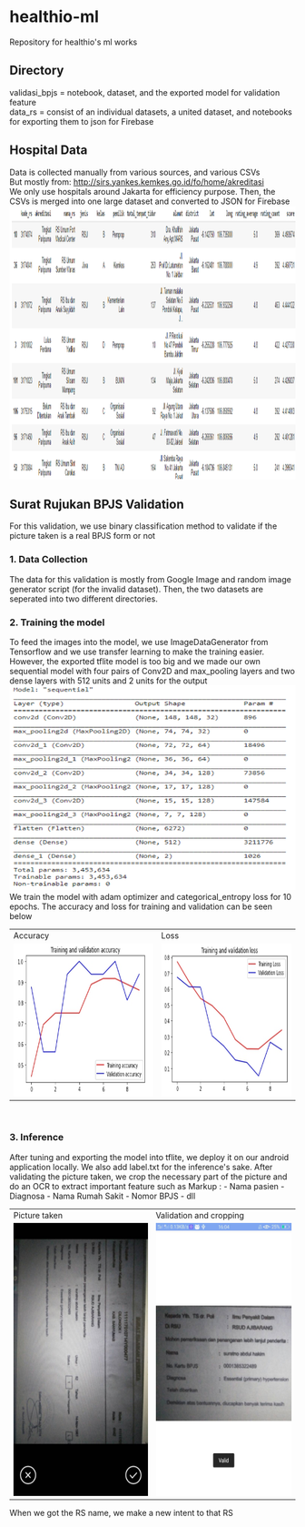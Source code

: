 # healthio-ml
Repository for healthio's ml works

## Directory
validasi_bpjs = notebook, dataset, and the exported model for validation feature
<br>
data_rs = consist of an individual datasets, a united dataset, and notebooks for exporting them to json for Firebase
<br>

## Hospital Data
Data is collected manually from various sources, and various CSVs
<br>
But mostly from: http://sirs.yankes.kemkes.go.id/fo/home/akreditasi
<br>
We only use hospitals around Jakarta for efficiency purpose. Then, the CSVs is merged into one large dataset and converted to JSON for Firebase
<br>
<img src="screenshots/dataset.png" width=640 height=480>

## Surat Rujukan BPJS Validation
For this validation, we use binary classification method to validate if the picture taken is a real BPJS form or not
### 1. Data Collection
The data for this validation is mostly from Google Image and random image generator script (for the invalid dataset). Then, the two datasets are seperated into two different directories.

### 2. Training the model
To feed the images into the model, we use ImageDataGenerator from Tensorflow and we use transfer learning to make the training easier. However, the exported tflite model is too big and we made our own sequential model with four pairs of Conv2D and max_pooling layers and two dense layers with 512 units and 2 units for the output
<br>
<img src="screenshots/model_summary.png" width=640 height=360>
<br>
We train the model with adam optimizer and categorical_entropy loss for 10 epochs. The accuracy and loss for training and validation can be seen below
<table>
  <tr>
    <td>Accuracy</td>
    <td>Loss</td>
  </tr>
  <tr>
    <td><img src="screenshots/accuracy.jpg" width=450 height=270></td>
    <td><img src="screenshots/loss.jpg" width=450 height=270></td>
  </tr>
</table>
<br>

### 3. Inference
After tuning and exporting the model into tflite, we deploy it on our android application locally. We also add label.txt for the inference's sake.
After validating the picture taken, we crop the necessary part of the picture and do an OCR to extract important feature such as
 Markup : - Nama pasien
          - Diagnosa
          - Nama Rumah Sakit
          - Nomor BPJS
          - dll
<table>
  <tr>
    <td>Picture taken</td>
    <td>Validation and cropping</td>
  </tr>
  <tr>
    <td><img src="screenshots/camera.jpg" width=270 height=480></td>
    <td><img src="screenshots/camera_hasil.jpg" width=270 height=480></td>
  </tr>
</table>
When we got the RS name, we make a new intent to that RS
